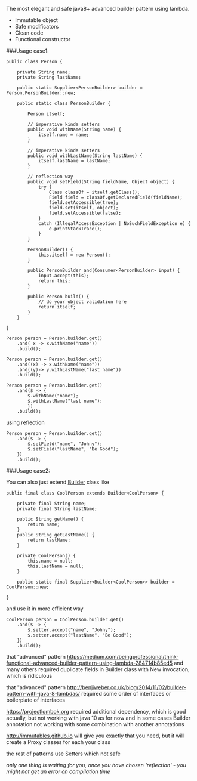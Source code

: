 The most elegant and safe java8+ advanced builder pattern using lambda.

- Immutable object 
- Safe modificators 
- Clean code 
- Functional constructor 

###Usage case1:

    public class Person {
    
        private String name;
        private String lastName;
    
        public static Supplier<PersonBuilder> builder = Person.PersonBuilder::new;
    
        public static class PersonBuilder {
    
            Person itself;
    
            // imperative kinda setters
            public void withName(String name) {
                itself.name = name;
            }
    
            // imperative kinda setters
            public void withLastName(String lastName) {
                itself.lastName = lastName;
            }
    
            // reflection way
            public void setField(String fieldName, Object object) {
                try {
                    Class classOf = itself.getClass();
                    Field field = classOf.getDeclaredField(fieldName);
                    field.setAccessible(true);
                    field.set(itself, object);
                    field.setAccessible(false);
                }
                catch (IllegalAccessException | NoSuchFieldException e) {
                    e.printStackTrace();
                }
            }
    
            PersonBuilder() {
                this.itself = new Person();
            }
    
            public PersonBuilder and(Consumer<PersonBuilder> input) {
                input.accept(this);
                return this;
            }
    
            public Person build() {
                // do your object validation here
                return itself;
            }
        }
    
    }

    Person person = Person.builder.get()
        .and( x -> x.withName("name"))
        .build();

    Person person = Person.builder.get()
        .and((x) -> x.withName("name"))
        .and((y)-> y.withLastName("last name"))
        .build();

    Person person = Person.builder.get()
        .and($ -> {
            $.withName("name");
            $.withLastName("last name");
            })
        .build();

using reflection
        
    Person person = Person.builder.get()
        .and($ -> {
            $.setField("name", "Johny");
            $.setField("lastName", "Be Good");
        })
        .build();

###Usage case2:

You can also just extend <a href="https://github.com/mikesockor/Java8FunctionalBuilder/blob/master/src/main/java/com/startup/efficient/Builder.java">Builder</a> class like

    public final class CoolPerson extends Builder<CoolPerson> {
    
        private final String name;
        private final String lastName;
    
        public String getName() {
            return name;
        }
        public String getLastName() {
            return lastName;
        }
    
        private CoolPerson() {
            this.name = null;
            this.lastName = null;
        }
    
        public static final Supplier<Builder<CoolPerson>> builder = CoolPerson::new;
    
    }

and use it in more efficient way

    CoolPerson person = CoolPerson.builder.get()
        .and($ -> {
            $.setter.accept("name", "Johny");
            $.setter.accept("lastName", "Be Good");
        })
        .build();


that "advanced" pattern https://medium.com/beingprofessional/think-functional-advanced-builder-pattern-using-lambda-284714b85ed5
and many others required duplicate fields in Builder class with New invocation, which is ridiculous

that "advanced" pattern http://benjiweber.co.uk/blog/2014/11/02/builder-pattern-with-java-8-lambdas/
required some order of interfaces or boilerplate of interfaces

https://projectlombok.org required additional dependency, which is good actually, but not working with java 10 as for now
and in some cases Builder annotation not working with some combination with another annotations

http://immutables.github.io will give you exactly that you need, but it will create a Proxy classes for each your class
   
the rest of patterns use Setters which not safe 

_only one thing is waiting for you, once you have chosen 'reflection' - you might not get an error on compilation time_  

 